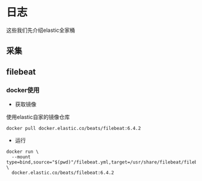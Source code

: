 # 日志

这些我们先介绍elastic全家桶

## 采集

## filebeat

### docker使用

* 获取镜像

使用elastic自家的镜像仓库
```
docker pull docker.elastic.co/beats/filebeat:6.4.2
```

* 运行
```
docker run \
  --mount type=bind,source="$(pwd)"/filebeat.yml,target=/usr/share/filebeat/filebeat.yml \
  docker.elastic.co/beats/filebeat:6.4.2
```

